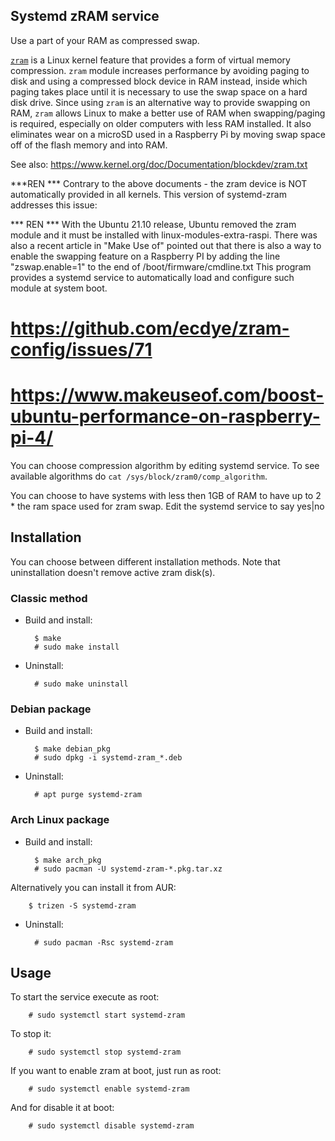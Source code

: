 Systemd zRAM service
--------------------

Use a part of your RAM as compressed swap.


[`zram`](https://en.wikipedia.org/wiki/Zram) is a Linux kernel feature
that provides a form of virtual memory compression. `zram` module increases
performance by avoiding paging to disk and using a compressed block device in
RAM instead, inside which paging takes place until it is necessary to use the
swap space on a hard disk drive. Since using `zram` is an alternative way to
provide swapping on RAM, `zram` allows Linux to make a better use of RAM when
swapping/paging is required, especially on older computers with less RAM
installed.  It also eliminates wear on a microSD used in a Raspberry Pi by
moving swap space off of the flash memory and into RAM.

See also:
https://www.kernel.org/doc/Documentation/blockdev/zram.txt

***REN ***  Contrary to the above documents - the zram device is NOT
automatically provided in all kernels.  This version of systemd-zram
addresses this issue:

*** REN *** With the Ubuntu 21.10 release, Ubuntu removed the zram module
and it must be installed with linux-modules-extra-raspi.  There was
also a recent article in "Make Use of" pointed out that there is also
a way to enable the swapping feature on a Raspberry PI by adding
the line "zswap.enable=1" to the end of /boot/firmware/cmdline.txt
This program provides a systemd service to automatically load and configure
such module at system boot.
# https://github.com/ecdye/zram-config/issues/71
# https://www.makeuseof.com/boost-ubuntu-performance-on-raspberry-pi-4/

You can choose compression algorithm by editing systemd service.
To see available algorithms do `cat /sys/block/zram0/comp_algorithm`.

You can choose to have systems with less then 1GB of RAM to have up
to 2 * the ram space used for zram swap.  Edit the systemd service to
say yes|no


Installation
------------

You can choose between different installation methods. Note that uninstallation
doesn't remove active zram disk(s).

### Classic method ###

- Build and install:

        $ make
        # sudo make install

- Uninstall:

        # sudo make uninstall

### Debian package ###

- Build and install:

        $ make debian_pkg
        # sudo dpkg -i systemd-zram_*.deb

- Uninstall:

        # apt purge systemd-zram


### Arch Linux package

- Build and install:

        $ make arch_pkg
        # sudo pacman -U systemd-zram-*.pkg.tar.xz

Alternatively you can install it from AUR:

        $ trizen -S systemd-zram

- Uninstall:

        # sudo pacman -Rsc systemd-zram


Usage
-----

To start the service execute as root:

        # sudo systemctl start systemd-zram

To stop it:

        # sudo systemctl stop systemd-zram

If you want to enable zram at boot, just run as root:

        # sudo systemctl enable systemd-zram

And for disable it at boot:

        # sudo systemctl disable systemd-zram


